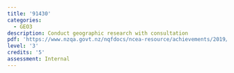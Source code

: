 ```yaml
---
title: '91430'
categories:
  - GEO3
description: Conduct geographic research with consultation
pdf: 'https://www.nzqa.govt.nz/nqfdocs/ncea-resource/achievements/2019/as91430.pdf'
level: '3'
credits: '5'
assessment: Internal
---
```


